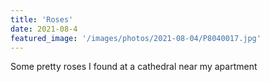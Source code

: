```yaml
---
title: 'Roses'
date: 2021-08-4
featured_image: '/images/photos/2021-08-04/P8040017.jpg'
---
```


Some pretty roses I found at a cathedral near my apartment